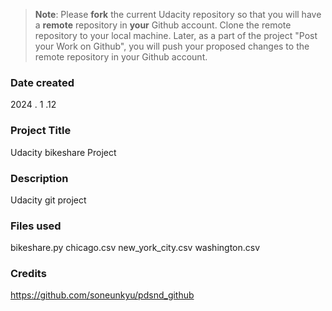 >**Note**: Please **fork** the current Udacity repository so that you will have a **remote** repository in **your** Github account. Clone the remote repository to your local machine. Later, as a part of the project "Post your Work on Github", you will push your proposed changes to the remote repository in your Github account.

### Date created
2024 . 1 .12

### Project Title
Udacity bikeshare Project

### Description
Udacity git project

### Files used
bikeshare.py
chicago.csv
new_york_city.csv
washington.csv

### Credits
https://github.com/soneunkyu/pdsnd_github
